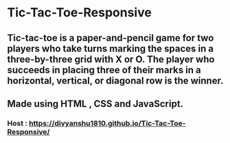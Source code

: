 # Tic-Tac-Toe-Responsive
## Tic-tac-toe is a paper-and-pencil game for two players who take turns marking the spaces in a three-by-three grid with X or O. The player who succeeds in placing three of their marks in a horizontal, vertical, or diagonal row is the winner. 
## Made using HTML , CSS and JavaScript.
### Host : https://divyanshu1810.github.io/Tic-Tac-Toe-Responsive/
